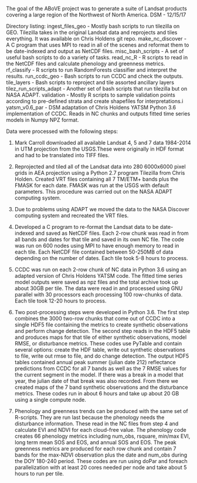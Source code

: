 The goal of the ABoVE project was to generate a suite of Landsat products covering a large region of the Northwest of North America.
DSM - 12/15/17

Directory listing:
ingest_files_geo - Mostly bash scripts to run tilezilla on GEO. Tilezilla takes in the original Landsat data and reprojects and tiles everything. It was available on Chris Holdens git repo.
make_nc_discover - A C program that uses MPI to read in all of the scenes and reformat them to be date-indexed and output as NetCDF files.
misc_bash_scripts - A set of useful bash scripts to do a variety of tasks.
read_nc_R - R scripts to read in the NetCDF files and calculate phenology and greenness metrics.
rf_classify - R scripts to run RandomForests classifier and interpret the results.
run_ccdc_geo - Bash scripts to run CCDC and check the outputs.
tile_layers - Bash scripts to reproject and tile assorted ancillary layers
tilez_run_scripts_adapt - Another set of bash scripts that run tilezilla but on NASA ADAPT.
validation - Mostly R scripts to sample validation points according to pre-defined strata and create shapefiles for interpretations.i
yatsm_v0.6_par - DSM adaptation of Chris Holdens YATSM Python 3.6 implementation of CCDC. Reads in NC chunks and outputs fitted time series models in Numpy NPZ format.

Data were processed with the following steps:
1) Mark Carroll downloaded all available Landsat 4, 5 and 7 data 1984-2014 in UTM projection from the USGS.These were originally in HDF format and had to be translated into TIFF files.

2) Reprojected and tiled all of the Landsat data into 280 6000x6000 pixel grids in AEA projection using a Python 2.7 program Tilezilla from Chris Holden. Created VRT files containing all 7 TM/ETM+ bands plus the FMASK for each date.  FMASK was run at the USGS with default parameters. This procedure was carried out on the NASA ADAPT computing system.

3) Due to problems using ADAPT we moved the data to the NASA Discover computing system and recreated the VRT files.

4) Developed a C program to re-format the Landsat data to be date-indexed and saved as NetCDF files.  Each 2-row chunk was read in from all bands and dates for that tile and saved in its own NC file. The code was run on 600 nodes using MPI to have enough memory to read in each tile.  Each NetCDF file contained between 50-250MB of data depending on the number of dates.  Each tile took 5-8 hours to process.

5) CCDC was run on each 2-row chunk of NC data in Python 3.6 using an adapted version of Chris Holdens YATSM code.  The fitted time series model outputs were saved as npz files and the total archive took up about 30GB per tile.  The data were read in and processed using GNU parallel with 30 processors each processing 100 row-chunks of data.  Each tile took 12-20 hours to process.

6) Two post-processing steps were developed in Python 3.6.  The first step combines the 3000 two-row chunks that come out of CCDC into a single HDF5 file containing the metrics to create synthetic observations and perform change detection.  The second step reads in the HDF5 table and produces maps for that tile of either synthetic observations, model RMSE, or disturbance metrics.  These codes use PyTable and contain several options:  create the HDF table, write out synthetic observations to file, write out rmse to file, and do change detection. The output HDF5 tables contained annual peak summer (julian date 212) reflectance predictions from CCDC for all 7 bands as well as the 7 RMSE values for the current segment in the model. If there was a break in a model that year, the julian date of that break was also recorded. From there we created maps of the 7 band synthetic observations and the disturbance metrics.  These codes run in about 6 hours and take up about 20 GB using a single compute node.

7) Phenology and greenness trends can be produced with the same set of R-scripts.  They are run last because the phenology needs the disturbance information.  These read in the NC files from step 4 and calculate EVI and NDVI for each cloud-free value. The phenology code creates 66 phenology metrics including num_obs, rsquare, min/max EVI, long term mean SOS and EOS, and annual SOS and EOS.  The peak greenness metrics are produced for each row chunk and contain 7 bands for the max-NDVI observation plus the date and num_obs during the DOY 180-240 period.  These codes are run using doPar and foreach parallelization with at least 20 cores needed per node and take about 5 hours to run per tile.   


